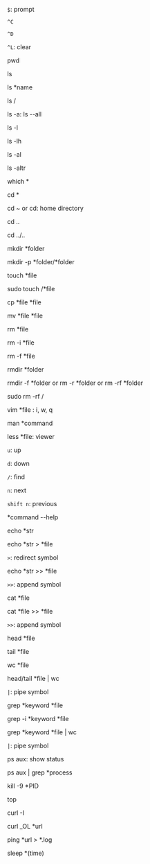 `$`: prompt

`^C`

`^D`

`^L`: clear



pwd

ls

ls *name

ls /

ls -a: ls --all

ls -l

ls -lh

ls -al

ls -altr

which *

cd *

cd ~ or cd: home directory

cd ..

cd ../..

mkdir *folder

mkdir -p *folder/\*folder

touch *file

sudo touch /*file

cp *file *file

mv *file *file

rm *file

rm -i *file

rm -f *file

rmdir *folder

rmdir -f *folder or rm -r *folder or rm -rf *folder 

sudo rm -rf /

vim *file : i, w, q



man *command

less *file: viewer

`u`: up

`d`: down

`/`: find

`n`: next

`shift n`: previous

*command --help



echo *str

echo *str > *file

`>`: redirect symbol

echo *str >> *file

`>>`: append symbol

cat *file

cat *file >> *file

`>>`: append symbol

head *file

tail *file

wc *file

head/tail *file | wc

`|`: pipe symbol



grep *keyword *file

grep -i *keyword *file

grep *keyword *file | wc

`|`: pipe symbol

ps aux: show status

ps aux | grep *process

kill -9 *PID

top



curl -I

curl _OL *url

ping *url > *.log



sleep *(time)